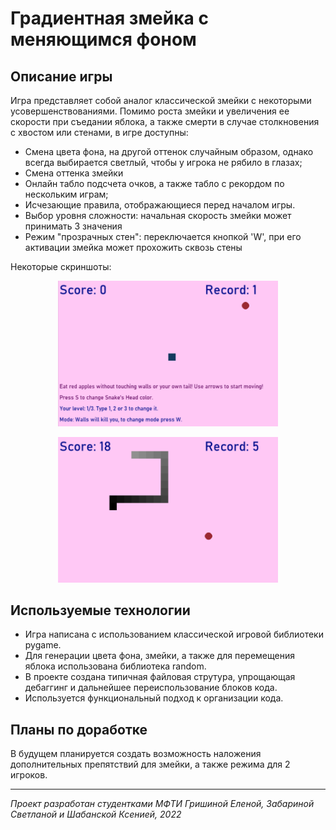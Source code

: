 # Градиентная змейка с меняющимся фоном
## Описание игры
Игра представляет собой аналог классической змейки с некоторыми усовершенствованиями. Помимо роста змейки 
и увеличения ее скорости при съедании яблока, а также смерти в случае столкновения с хвостом или стенами,
в игре доступны:
* Смена цвета фона, на другой оттенок случайным образом, однако всегда выбирается светлый, чтобы у игрока не рябило в глазах;
* Смена оттенка змейки
* Онлайн табло подсчета очков, а также табло с рекордом по нескольким играм;
* Исчезающие правила, отображающиеся перед началом игры.
* Выбор уровня сложности: начальная скорость змейки может принимать 3 значения
* Режим "прозрачных стен": переключается кнопкой 'W', при его активации змейка может прохожить сквозь стены  

Некоторые скриншоты: 

<p style="text-align: center;">
	<img src = './images/sample4.png' alt='Скриншот игры' width="500" style="max-width: 70%;">
</p>  
<p style="text-align: center;">
	<img src = './images/sample3.png' alt='Скриншот игры2' width="500" style="max-width: 70%;">
</p>  


## Используемые технологии
* Игра написана с использованием классической игровой библиотеки pygame. 
* Для генерации цвета фона, змейки, а также для перемещения яблока использована библиотека random.
* В проекте создана типичная файловая струтура, упрощающая дебаггинг и дальнейшее переиспользование блоков кода.
* Используется функциональный подход к организации кода.

## Планы по доработке
В будущем планируется создать возможность наложения дополнительных препятствий для змейки, а также режима для 2 игроков.

---
_Проект разработан студентками МФТИ Гришиной Еленой, Забариной Светланой и Шабанской Ксенией, 2022_

